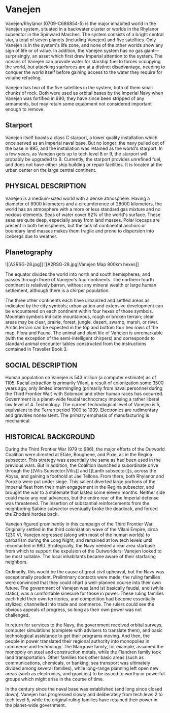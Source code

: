 # Vanejen

Vanejen/Rhylanor (0709-C686854-5) is the major inhabited world in the Vanejen system, situated in a backwater cluster or worlds in the Rhylanor subsector in the Spinward Marches. The system consists of a bright central star, a total of seven planets (including Vanejen} and five satellites. Only Vanejen is in the system's life zone, and none of the other worlds show any sign of life or of value. In addition, the Vanejen system has no gas giant— surprisingly, an asset which first drew Imperial attention to the system. The oceans of Vanejen can provide water for starship fuel to forces occupying the world, but attacking starforces are at a distinct disadvantage, needing to conquer the world itself before gaining access to the water they require for volume refueling.

Vanejen has two of the five satellites in the system, both of them small chunks of rock. Both were used as orbital bases by the Imperial Navy when Vanejen was fortified in 980; they have since been stripped of any armaments, but may retain some equipment not considered important enough to remove.

## Starport
Vanejen itself boasts a class C starport, a lower quality installation which once served as an Imperial naval base. But no longer: the navy pulled out of the base in 995, and the installation was retained as the world's starport. In a few years, as Vanejen gets up to tech level 8 or 9, the starport will probably be upgraded to B. Currently, the starport provides unrefined fuel, and does not have either ship building or repair facilities. It is located at the urban center on the large central continent.

## PHYSICAL DESCRIPTION
Vanejen is a medium-sized world with a dense atmosphere. Having a diameter of 8900 kilometers and a circumference of 28000 kilometers, the world has an atmosphere with a more or less standard gas mixture and no noxious elements. Seas of water cover 62% of the world's surface. These seas are quite deep, especially away from land masses. Polar icecaps are present in both hemispheres, but the lack of continental anchors or boundary land masses makes them fragile and prone to dispersion into icebergs due to weather.

## Planetography
![[A2RSG-28.jpg]]
[[A2RSG-28.jpg|Vanejen Map 800km hexes]]

The equator divides the world into north and south hemispheres, and passes through three of Vanejen's four continents. The northern fourth continent is relatively barren, without any mineral wealth or large human settlement, although there is a chirper population.

The three other continents each have urbanized and settled areas as indicated by the city symbols; urbanization and extensive development can be encountered on each continent within four hexes of those symbols. Mountain symbols indicate mountainous, rough or broken terrain; clear areas may be clear, prairie, forest, jungle, desert, swamp, marsh, or river. Arctic terrain can be expected in the top and bottom four hex rows of the map. Flora and Fauna. The animal and plant life of Vanejen is unremarkable (with the exception of the semi-intelligent chirpers) and corresponds to standard animal encounter tables constructed from the instructions contained in Traveller Book 3.

## SOCIAL DESCRIPTION

Human population on Vanejen is 543 million (a computer estimate) as of 1105. Racial extraction is primarily Vilani, a result of colonization some 3500 years ago; only limited intermingling (primarily from naval personnel during the Third Frontier War) with Solomani and other human races has occurred. Government is a planet-wide feudal technocracy imposing a rather liberal law level of 4. Technology. The current technological level of Vanejen is 5, equivalent to the Terran period 1900 to 1939. Electronics are rudimentary and gravities nonexistent. The primary emphasis of manufacturing is mechanical.

## HISTORICAL BACKGROUND
During the Third Frontier War (979 to 986), the major efforts of the Outworld Coalition were directed at Efate, Boughene, and Pixie, all in the Regina subsector. This strategy was essentially the same as had been used in the previous wars. But in addition, the Coalition launched a subordinate drive through the [[Vilis Subsector|Vilis]] and [[Lanth subsector]]s, across the Abyss, and gaining a foothold at Jae Tellona. From there, both Rhylanor and Porozlo were put under siege. This salient diverted large portions of the Imperial fleet from their main engagement in the Regina subsector, and brought the war to a stalemate that lasted some eleven months. Neither side could make any real advances, but the entire rear of the Imperial defense was threatened. The insertion of substantial reinforcements from the neighboring Sabine subsector eventually broke the deadlock, and forced the Zhodani hordes back.

Vanejen figured prominently in this campaign of the Third Frontier War. Originally settled in the third colonization wave of the Vilani Empire, circa 1230 VI, Vanejen regressed (along with most of the human worlds) to barbarism during the Long Night, and remained at low tech levels until recontacted in 980. Strategically, the Navy needed a rear area starbase from which to support the expulsion of the Outworlders; Vanejen looked to be most suitable. The local inhabitants became aware of their starfaring neighbors.

Ordinarily, this would be the cause of great civil upheaval, but the Navy was exceptionally prudent. Preliminary contacts were made; the ruling families were convinced that they could chart a well-planned course into their own future. The government of Vanejen was (and is) basically feudal, and (while static), was a comfortable sinecure for those in power. These ruling families each held their own territories, and competition had become essentially stylized, channelled into trade and commerce. The rulers could see the obvious appeals of progress, so long as their own power was not challenged.

In return for services to the Navy, the government received orbital surveys, computer simulations (complete with advisers to translate them), and basic technological assistance to get their programs moving. And then, the people in power translated their regional authority into monopolies in commerce and technology. The Margrave family, for example, assumed the monopoly on steel and construction metals, while the Flandren family took land transportation. Other families took other basic areas (such as communications, chemicals, or banking; sea transport was ultimately divided among several families), while long-range planning left open new areas (such as electronics, and gravities) to be issued to worthy or powerful groups which might arise in the course of time.

In the century since the naval base was established (and long since closed down), Vanejen has progressed slowly and deliberately from tech level 2 to tech level 5, while the original ruling families have retained their power in the planet-wide government.
